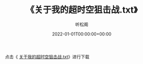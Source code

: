 ﻿---
title:  《关于我的超时空狙击战.txt》
date:   2022-01-01T00:00:00+00:00
author: 听松阁
layout: post
permalink: /关于我的超时空狙击战/
categories: 小说
tags: [小说]
---

点击《 [关于我的超时空狙击战.txt](http://img.660000.xyz/bookstukust/book/bntxt/10/关于我的超时空狙击战.txt)》进行下载